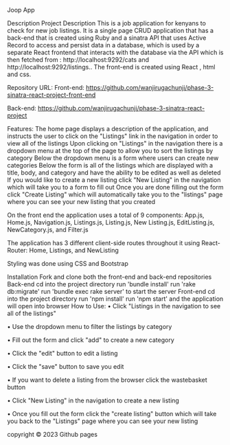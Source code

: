 Joop App

Description
Project Description
This is a job application for kenyans to check for new job listings.
It is a single page CRUD application that has a back-end that is created using Ruby and a sinatra API that uses Active Record to access and persist data in a database, which is used by a separate React frontend that interacts with the database via the API which is then fetched from : http://localhost:9292/cats and http://localhost:9292/listings.. The front-end is created using React , html and css.

Repository URL:
Front-end: https://github.com/wanjirugachunji/phase-3-sinatra-react-project-front-end

Back-end: https://github.com/wanjirugachunji/phase-3-sinatra-react-project

Features:
The home page displays a description of the application, and instructs the user to click on the "Listings" link in the navigation in order to view all of the listings
Upon clicking on "Listings" in the navigation there is a dropdown menu at the top of the page to allow you to sort the listings by category
Below the dropdown menu is a form where users can create new categories
Below the form is all of the listings which are displayed with a title, body, and category and have the ability to be edited as well as deleted
If you would like to create a new listing click "New Listing" in the navigation which will take you to a form to fill out
Once you are done filling out the form click "Create Listing" which will automatically take you to the "listings" page where you can see your new listing that you created



On the front end the application uses a total of 9 components: App.js, Home.js, Navigation.js, Listings.js, Listing.js, New Listing.js, EditListing.js, NewCategory.js, and Filter.js

The application has 3 different client-side routes throughout it using React-Router: Home, Listings, and NewListing

Styling was done using CSS and Bootstrap

Installation
Fork and clone both the front-end and back-end repositories
Back-end
cd into the project directory
run 'bundle install'
run 'rake db:migrate'
run 'bundle exec rake server' to start the server
Front-end
cd into the project directory
run 'npm install'
run 'npm start' and the application will open into browser
How to Use:
• Click "Listings in the navigation to see all of the listings"



• Use the dropdown menu to filter the listings by category



• Fill out the form and click "add" to create a new category



• Click the "edit" button to edit a listing



• Click the "save" button to save you edit



• If you want to delete a listing from the browser click the wastebasket button



• Click "New Listing" in the navigation to create a new listing



• Once you fill out the form click the "create listing" button which will take you back to the "Listings" page where you can see your new listing


copyright
© 2023 Github pages
